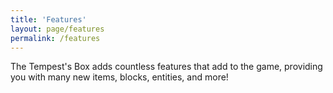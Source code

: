 ```yaml
---
title: 'Features'
layout: page/features
permalink: /features
---
```


The Tempest's Box adds countless features that add to the game, providing you with many new items, blocks, entities, and more!
